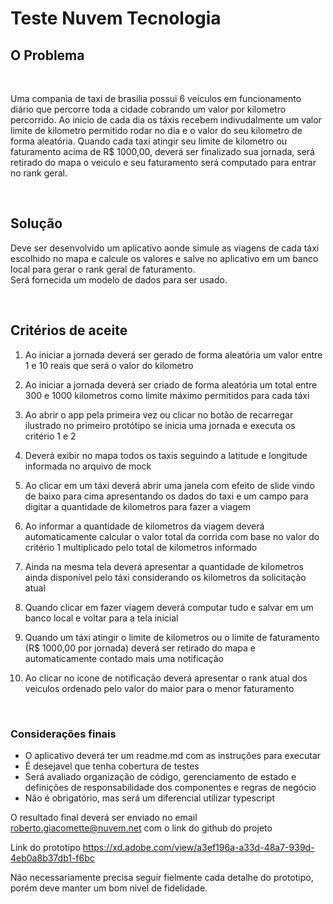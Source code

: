 # Teste Nuvem Tecnologia

## O Problema

<br />

Uma compania de taxi de brasilia possui 6 veículos em funcionamento diário que percorre toda a cidade cobrando um valor por kilometro percorrido. Ao inicio de cada dia os táxis recebem indivudalmente um valor limite de kilometro permitido rodar no dia e o valor do seu kilometro de forma aleatória. Quando cada taxi atingir seu limite de kilometro ou faturamento acima de R$ 1000,00, deverá ser finalizado sua jornada, será retirado do mapa o veiculo e seu faturamento será computado para entrar no rank geral.

<br />

## Solução

Deve ser desenvolvido um aplicativo aonde simule as viagens de cada táxi escolhido no mapa e calcule os valores e salve no aplicativo em um banco local para gerar o rank geral de faturamento. 
<br />
Será fornecida um modelo de dados para ser usado.

<br />

## Critérios de aceite

1. Ao iniciar a jornada deverá ser gerado de forma aleatória um valor entre 1 e 10 reais que será o valor do kilometro

2. Ao iniciar a jornada deverá ser criado de forma aleatória um total entre 300 e 1000 kilometros como limite máximo permitidos para cada táxi

3. Ao abrir o app pela primeira vez ou clicar no botão de recarregar ilustrado no primeiro protótipo se inicia uma jornada e executa os critério 1 e 2

4. Deverá exibir no mapa todos os taxis seguindo a latitude e longitude informada no arquivo de mock

5. Ao clicar em um táxi deverá abrir uma janela com efeito de slide vindo de baixo para cima apresentando os dados do taxi e um campo para digitar a quantidade de kilometros para fazer a viagem

6. Ao informar a quantidade de kilometros da viagem deverá automaticamente calcular o valor total da corrida com base no valor do critério 1 multiplicado pelo total de kilometros informado

7. Ainda na mesma tela deverá apresentar a quantidade de kilometros ainda disponível pelo táxi considerando os kilometros da solicitação atual

8. Quando clicar em fazer viagem deverá computar tudo e salvar em um banco local e voltar para a tela inicial

9. Quando um táxi atingir o limite de kilometros ou o limite de faturamento (R$ 1000,00 por jornada) deverá ser retirado do mapa e automaticamente contado mais uma notificação

10. Ao clicar no icone de notificação deverá apresentar o rank atual dos veiculos ordenado pelo valor do maior para o menor faturamento





<br />

### Considerações finais

* O aplicativo deverá ter um readme.md com as instruções para executar
* É desejavel que tenha cobertura de testes
* Será avaliado organização de código, gerenciamento de estado e definições de responsabilidade dos componentes e regras de negócio
* Não é obrigatório, mas será um diferencial utilizar typescript

O resultado final deverá ser enviado no email roberto.giacomette@nuvem.net com o link do github do projeto

Link do prototipo https://xd.adobe.com/view/a3ef196a-a33d-48a7-939d-4eb0a8b37db1-f6bc

Não necessariamente precisa seguir fielmente cada detalhe do prototipo, porém deve manter um bom nivel de fidelidade.